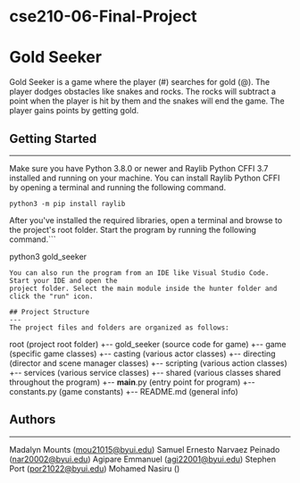 # cse210-06-Final-Project

# Gold Seeker
Gold Seeker is a game where the player (#) searches for gold (@). The player dodges obstacles like snakes and rocks. The rocks will subtract a point when the player is hit by them and the snakes will end the game. The player gains points by getting gold. 

## Getting Started
---
Make sure you have Python 3.8.0 or newer and Raylib Python CFFI 3.7 installed and running on your machine. You can install Raylib Python CFFI by opening a terminal and running the following command.
```
python3 -m pip install raylib
```
After you've installed the required libraries, open a terminal and browse to the project's root folder. Start the program by running the following command.```

python3 gold_seeker 
```
You can also run the program from an IDE like Visual Studio Code. Start your IDE and open the 
project folder. Select the main module inside the hunter folder and click the "run" icon.

## Project Structure
---
The project files and folders are organized as follows:
```
root                    (project root folder)
+-- gold_seeker                (source code for game)
  +-- game              (specific game classes)
    +-- casting         (various actor classes)
    +-- directing       (director and scene manager classes)
    +-- scripting       (various action classes)
    +-- services        (various service classes)
    +-- shared          (various classes shared throughout the program)
  +-- __main__.py       (entry point for program)
  +-- constants.py      (game constants)
+-- README.md           (general info)

## Authors
---
Madalyn Mounts (mou21015@byui.edu)
Samuel Ernesto Narvaez Peinado (nar20002@byui.edu)
Agipare Emmanuel (agi22001@byui.edu)
Stephen Port (por21022@byui.edu)
Mohamed Nasiru ()
